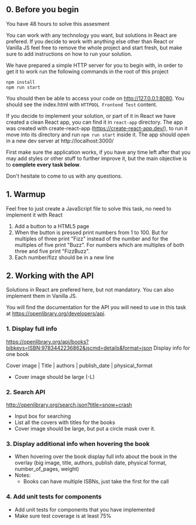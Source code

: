 ## 0. Before you begin

You have 48 hours to solve this assesment

You can work with any technology you want, but solutions in React
are prefered. If you decide to work with anything else other than React or Vanilla JS feel free to remove the whole project and start fresh, but make sure to add instructions on how to run your solution.

We have prepared a simple HTTP server for you to begin with, in order to get it to work run the following commands in the root of this project

````
npm install
npm run start
````

You should then be able to access your code on http://127.0.0.1:8080. You should see the index.html with `HTTPOOL Frontend Test` content.

If you decide to implement your solution, or part of it in React we have created a clean React app, you can find it in `react-app` directory. The app was created with create-react-app (https://create-react-app.dev/), to run it move into its directory and run `npm run start` inside it. The app should open in a new dev server at http://localhost:3000/

First make sure the application works, if you have any time left after that you may add styles or other stuff to further improve it, but the main objective is to **complete every task below**.

Don't hesitate to come to us with any questions.

## 1. Warmup

Feel free to just create a JavaScript file to solve this task, no need to implement it with React

1. Add a button to a HTML5 page
2. When the button is pressed print numbers from 1 to 100. But for multiples of three print "Fizz" instead of the number and for the multiples of five print "Buzz". For numbers which are multiples of both three and five print "FizzBuzz".
3. Each number/fizz should be in a new line

## 2. Working with the API

Solutions in React are prefered here, but not mandatory. You can also implement them in Vanilla JS.

You will find the documentation for the API you will need to use in this task at https://openlibrary.org/developers/api.

### 1. Display full info
https://openlibrary.org/api/books?bibkeys=ISBN:9783442236862&jscmd=details&format=json
Display info for one book

Cover image | Title | authors | publish_date | physical_format

- Cover image should be large (-L)

### 2. Search API
http://openlibrary.org/search.json?title=snow+crash
- Input box for searching
- List all the covers with titles for the books
- Cover image should be large, but put a circle mask over it.

### 3. Display additional info when hovering the book
- When hovering over the book display full info about the book in the overlay (big image, title, authors, publish date, physical format, number_of_pages, weight)
- Notes:
  - Books can have multiple ISBNs, just take the first for the call
  
 ### 4. Add unit tests for components
 - Add unit tests for components that you have implemented
 - Make sure test coverage is at least 75%
